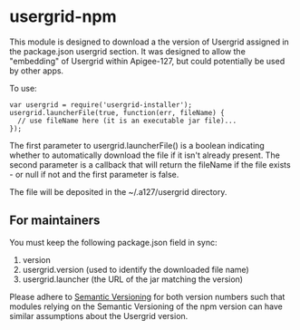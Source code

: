 # usergrid-npm

This module is designed to download a the version of Usergrid assigned in the package.json usergrid section. It was
designed to allow the "embedding" of Usergrid within Apigee-127, but could potentially be used by other apps.

To use:

    var usergrid = require('usergrid-installer');
    usergrid.launcherFile(true, function(err, fileName) {
      // use fileName here (it is an executable jar file)...
    });
    
The first parameter to usergrid.launcherFile() is a boolean indicating whether to automatically download the file if it
isn't already present. The second parameter is a callback that will return the fileName if the file exists - or null if 
not and the first parameter is false.

The file will be deposited in the ~/.a127/usergrid directory.

## For maintainers

You must keep the following package.json field in sync:

1) version
2) usergrid.version  (used to identify the downloaded file name)
3) usergrid.launcher (the URL of the jar matching the version)

Please adhere to [Semantic Versioning](http://semver.org) for both version numbers such that modules relying on the 
Semantic Versioning of the npm version can have similar assumptions about the Usergrid version.
